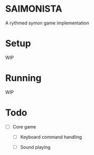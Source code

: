 # SAIMONISTA    

A rythmed symon game implementation

# Setup

WIP

# Running

WIP

# Todo

- [ ] Core game
    - [ ] Keyboard command handling
    - [ ] Sound playing


